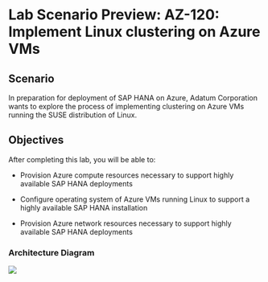 # Lab Scenario Preview: AZ-120: Implement Linux clustering on Azure VMs


## Scenario
  
In preparation for deployment of SAP HANA on Azure, Adatum Corporation wants to explore the process of implementing clustering on Azure VMs running the SUSE distribution of Linux.

## Objectives
  
After completing this lab, you will be able to:

- Provision Azure compute resources necessary to support highly available SAP HANA deployments

- Configure operating system of Azure VMs running Linux to support a highly available SAP HANA installation

- Provision Azure network resources necessary to support highly available SAP HANA deployments


### Architecture Diagram

![](https://github.com/CloudLabs-MOC/AZ-120-Planning-and-Administering-Microsoft-Azure-for-SAP-Workloads/blob/prod/images/1.md/m1.png?raw=true)
